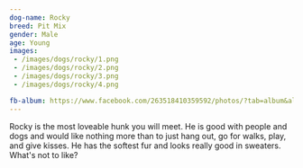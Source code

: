 ```yaml
---
dog-name: Rocky
breed: Pit Mix
gender: Male
age: Young
images:
 - /images/dogs/rocky/1.png
 - /images/dogs/rocky/2.png
 - /images/dogs/rocky/3.png
 - /images/dogs/rocky/4.png

fb-album: https://www.facebook.com/263518410359592/photos/?tab=album&album_id=1412337582144330
---
```

Rocky is the most loveable hunk you will meet. He is good with people and dogs and would like nothing more than to just hang out, go for walks, play, and give kisses. He has the softest fur and looks really good in sweaters. What's not to like?
